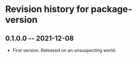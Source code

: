 # Revision history for package-version

## 0.1.0.0 -- 2021-12-08

* First version. Released on an unsuspecting world.
